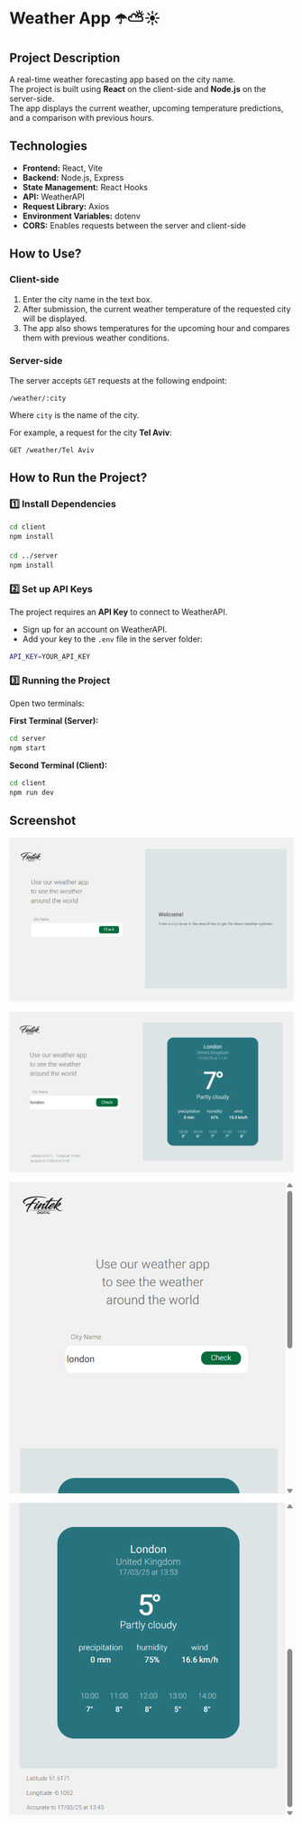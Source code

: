 # Weather App ☂️⛅☀️  

## Project Description  
A real-time weather forecasting app based on the city name.  
The project is built using **React** on the client-side and **Node.js** on the server-side.  
The app displays the current weather, upcoming temperature predictions, and a comparison with previous hours.

## Technologies  
- **Frontend:** React, Vite  
- **Backend:** Node.js, Express  
- **State Management:** React Hooks  
- **API:** WeatherAPI  
- **Request Library:** Axios  
- **Environment Variables:** dotenv  
- **CORS:** Enables requests between the server and client-side  

## How to Use?  

### Client-side  
1. Enter the city name in the text box.  
2. After submission, the current weather temperature of the requested city will be displayed.  
3. The app also shows temperatures for the upcoming hour and compares them with previous weather conditions.  

### Server-side  
The server accepts `GET` requests at the following endpoint:   

```
/weather/:city
```

Where `city` is the name of the city.  

For example, a request for the city **Tel Aviv**:  

```
GET /weather/Tel Aviv
```

## How to Run the Project?  

### 1️⃣ Install Dependencies  
```sh
cd client  
npm install  

cd ../server  
npm install  
```

### 2️⃣ Set up API Keys  
The project requires an **API Key** to connect to WeatherAPI.  

- Sign up for an account on WeatherAPI.  
- Add your key to the `.env` file in the server folder:  

```sh
API_KEY=YOUR_API_KEY
```

### 3️⃣ Running the Project  
Open two terminals:  

**First Terminal (Server):**  
```sh
cd server  
npm start
```

**Second Terminal (Client):**  
```sh
cd client  
npm run dev  
```
## Screenshot
![Large screen](Screenshot-images/image.png)

![Large screen](Screenshot-images/image-1.png)

![Small screen](Screenshot-images/image-2.png)

![Small screen](Screenshot-images/image-3.png)


